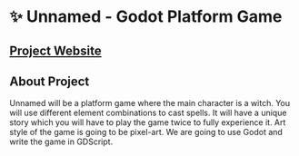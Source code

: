 # &#x2728; Unnamed - Godot Platform Game
## [Project Website](https://simgesengun.github.io/godot-game-website/)
## About Project
Unnamed will be a platform game where the main character is a witch. You will use different element combinations to cast spells. It will have a unique story which you will have to play the game twice to fully experience it. Art style of the game is going to be pixel-art. We are going to use Godot and write the game in GDScript.

